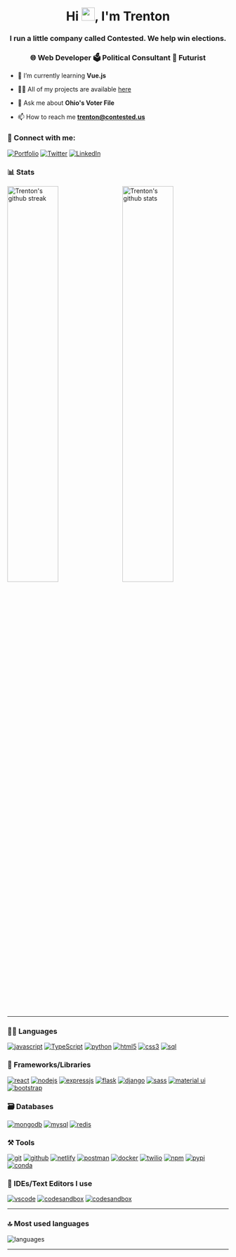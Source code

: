 <!---
davis3tnpolitics/davis3tnpolitics is a ✨ special ✨ repository because its `README.md` (this file) appears on your GitHub profile.
You can click the Preview link to take a look at your changes.
--->

<h1 align="center">Hi <img src="https://raw.githubusercontent.com/MartinHeinz/MartinHeinz/master/wave.gif" width="30px">, I'm Trenton</h1>
<h3 align="center">I run a little company called Contested. We help win elections.</h3>
<h3 align="center">🌐 Web Developer 🗳️ Political Consultant 🔮 Futurist</h3>

- 🌱 I’m currently learning **Vue.js**

- 👨‍💻 All of my projects are available [here](https://trentondavis.dev/work/projects)

- 💬 Ask me about **Ohio's Voter File**

- 📫 How to reach me **trenton@contested.us**

### 🤝 Connect with me:

[![Portfolio](https://img.shields.io/badge/Portfolio-000000?style=for-the-badge&logo=Portfolio&logoColor=white)](https://trentondavis.dev)
[![Twitter](https://img.shields.io/badge/Twitter-1DA1F2?style=for-the-badge&logo=twitter&logoColor=white)](https://twitter.com/ContestedUS)
[![LinkedIn](https://img.shields.io/badge/LinkedIn-0077B5?style=for-the-badge&logo=linkedin&logoColor=white)](https://www.linkedin.com/in/trenton-davis)

### 📊 Stats

<img src="https://github-readme-stats.vercel.app/api?username=davis3tnpolitics&include_all_commits=true&show_icons=true&theme=github_dark&hide_border=true&count_private=true" alt="Trenton's github stats" width="48%" align="right" >
<img src="https://github-readme-streak-stats.herokuapp.com/?user=davis3tnpolitics&theme=tokyonight&hide_border=true&count_private=true" alt="Trenton's github streak" width="48%" >

---

### 🧑‍💻 Languages

[![javascript](https://img.shields.io/badge/JavaScript-323330?style=for-the-badge&logo=javascript&logoColor=F7DF1E)](https://trentondavis.dev)
[![TypeScript](https://img.shields.io/badge/TypeScript-007ACC?style=for-the-badge&logo=typescript&logoColor=white)](https://trentondavis.dev)
[![python](https://img.shields.io/badge/Python-FFD43B?style=for-the-badge&logo=python&logoColor=darkgreen)](https://trentondavis.dev)
[![html5](https://img.shields.io/badge/HTML5-E34F26?style=for-the-badge&logo=html5&logoColor=white)](https://trentondavis.dev)
[![css3](https://img.shields.io/badge/CSS3-1572B6?style=for-the-badge&logo=css3&logoColor=white)](https://trentondavis.dev)
[![sql](https://img.shields.io/badge/SQL-F80000?style=for-the-badge&logo=oracle&logoColor=black)](https://trentondavis.dev)

### 🧩 Frameworks/Libraries

[![react](https://img.shields.io/badge/React-20232A?style=for-the-badge&logo=react&logoColor=61DAFB)](https://trentondavis.dev)
[![nodejs](https://img.shields.io/badge/Node.js-339933?style=for-the-badge&logo=nodedotjs&logoColor=white)](https://trentondavis.dev)
[![expressjs](https://img.shields.io/badge/Express.js-000000?style=for-the-badge&logo=express&logoColor=white)](https://trentondavis.dev)
[![flask](https://img.shields.io/badge/Flask-000000?style=for-the-badge&logo=flask&logoColor=white)](https://trentondavis.dev)
[![django](https://img.shields.io/badge/Django-000000?style=for-the-badge&logo=django&logoColor=white)](https://trentondavis.dev)
[![sass](https://img.shields.io/badge/Sass-CC6699?style=for-the-badge&logo=sass&logoColor=white)](https://trentondavis.dev)
[![material ui](https://img.shields.io/badge/Material%20UI-007FFF?style=for-the-badge&logo=mui&logoColor=white)](https://trentondavis.dev)
[![bootstrap](https://img.shields.io/badge/Bootstrap-563D7C?style=for-the-badge&logo=bootstrap&logoColor=white)](https://trentondavis.dev)

### 🗃️ Databases

[![mongodb](https://img.shields.io/badge/MongoDB-4EA94B?style=for-the-badge&logo=mongodb&logoColor=white)](https://trentondavis.dev)
[![mysql](https://img.shields.io/badge/MySQL-005C84?style=for-the-badge&logo=mysql&logoColor=white)](https://trentondavis.dev)
[![redis](https://img.shields.io/badge/Redis-D82C20?style=for-the-badge&logo=redis&logoColor=white)](https://trentondavis.dev)

### ⚒️ Tools

[![git](https://img.shields.io/badge/GIT-E44C30?style=for-the-badge&logo=git&logoColor=white)](https://trentondavis.dev)
[![github](https://img.shields.io/badge/GitHub-100000?style=for-the-badge&logo=github&logoColor=white)](https://trentondavis.dev)
[![netlify](https://img.shields.io/badge/Netlify-00C7B7?style=for-the-badge&logo=netlify&logoColor=white)](https://trentondavis.dev)
[![postman](https://img.shields.io/badge/Postman-FF6C37?style=for-the-badge&logo=Postman&logoColor=white)](https://trentondavis.dev)
[![docker](https://img.shields.io/badge/Docker-2CA5E0?style=for-the-badge&logo=docker&logoColor=white)](https://trentondavis.dev)
[![twilio](https://img.shields.io/badge/Twilio-F22F46?style=for-the-badge&logo=Twilio&logoColor=white)](https://trentondavis.dev)
[![npm](https://img.shields.io/badge/npm-CB3837?style=for-the-badge&logo=npm&logoColor=white)](https://trentondavis.dev)
[![pypi](https://img.shields.io/badge/pypi-3775A9?style=for-the-badge&logo=pypi&logoColor=white)](https://trentondavis.dev)
[![conda](https://img.shields.io/badge/conda-342B029.svg?&style=for-the-badge&logo=anaconda&logoColor=white)](https://trentondavis.dev)

### 🧠 IDEs/Text Editors I use

[![vscode](https://img.shields.io/badge/Visual_Studio_Code-0078D4?style=for-the-badge&logo=visual%20studio%20code&logoColor=white)](https://trentondavis.dev)
[![codesandbox](https://img.shields.io/badge/Codesandbox-000000?style=for-the-badge&logo=CodeSandbox&logoColor=white)](https://trentondavis.dev)
[![codesandbox](https://img.shields.io/badge/Codesandbox-000000?style=for-the-badge&logo=CodeSandbox&logoColor=white)](https://trentondavis.dev)

---

### 🔝 Most used languages
  <img alt="languages" src="https://github-readme-stats.vercel.app/api/top-langs/?username=davis3tnpolitics&theme=github_dark&hide_border=true&hide=Jupyter%20Notebook,css,html,scss,python&layout=compact&count_private=true" />

---

